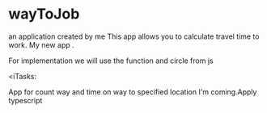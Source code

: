 # wayToJob
 an application created by me
This app allows you to calculate travel time to work. 
My new app .

For implementation we will use the function and circle from js

<iTasks:

App for count way and time on way to specified location
I'm coming.Apply typescript
